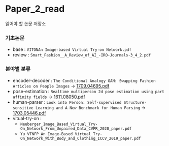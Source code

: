 # Paper_2_read
읽어야 할 논문 저장소
  
  
### 기초논문
- base : `VITONAn Image-based Virtual Try-on Network.pdf`
- review : `Smart_Fashion__A_Review_of_AI_-IRO-Journals-3_4_2.pdf`

### 분야별 분류
- encoder-decoder : `The Conditional Analogy GAN: Swapping Fashion Articles on People Images` → [1709.04695.pdf](./1709.04695.pdf)
- pose-estimation : `Realtime multiperson 2d pose estimation using part affinity fields` → [1611.08050.pdf](./1611.08050.pdf)
- human-parser : `Look into Person: Self-supervised Structure-sensitive Learning and A New
Benchmark for Human Parsing` → [1703.05446.pdf](./1703.05446.pdf)
- vitual-try-on :
    - `Neuberger_Image_Based_Virtual_Try-On_Network_From_Unpaired_Data_CVPR_2020_paper.pdf`  
    - `Yu_VTNFP_An_Image-Based_Virtual_Try-On_Network_With_Body_and_Clothing_ICCV_2019_paper.pdf`  

